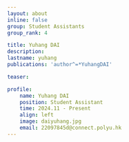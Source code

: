 ```yaml
---
layout: about
inline: false
group: Student Assistants
group_rank: 4

title: Yuhang DAI
description: 
lastname: yuhang
publications: 'author^=*YuhangDAI'

teaser: 

profile:
    name: Yuhang DAI
    position: Student Assistant
    time: 2024.11 - Present
    align: left
    image: daiyuhang.jpg
    email: 22097845d@connect.polyu.hk
---
```


<!-- # Student Assistants

**Wengyu ZHANG**

Student Assistant, Undergraduate Student, Department of Computing, The Hong Kong Polytechnic University

[Homepage](https://wengyuzhang.com)
[Google Scholar](https://scholar.google.com/citations?user=zgV2AIAAAAAJ)
[wengyu.zhang@connect.polyu.hk](mailto:wengyu.zhang@connect.polyu.hk) -->
